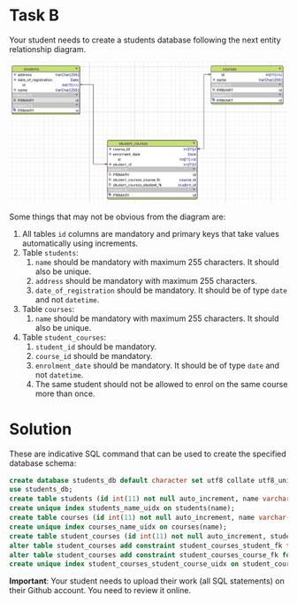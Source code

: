 # Task B

Your student needs to create a students database following the next entity relationship diagram.

![./images/Students Database ERD](./images/students-db-for-task.jpg)

Some things that may not be obvious from the diagram are:

1. All tables `id` columns are mandatory and primary keys that take values automatically using increments.
2. Table `students`:
    1. `name` should be mandatory with maximum 255 characters. It should also be unique.
    1. `address` should be mandatory with maximum 255 characters. 
    1. `date_of_registration` should be mandatory. It should be of type `date` and not `datetime`.
3. Table `courses`:
    1. `name` should be mandatory with maximum 255 characters. It should also be unique.
4. Table `student_courses`:
    1. `student_id` should be mandatory. 
    1. `course_id` should be mandatory.
    1. `enrolment_date` should be mandatory. It should be of type `date` and not `datetime`.
    1. The same student should not be allowed to enrol on the same course more than once.
    
# Solution

These are indicative SQL command that can be used to create the specified database schema:

``` sql
create database students_db default character set utf8 collate utf8_unicode_ci;
use students_db;
create table students (id int(11) not null auto_increment, name varchar(255) not null, address varchar(255) not null, date_of_registration date not null, primary key(id));
create unique index students_name_uidx on students(name);
create table courses (id int(11) not null auto_increment, name varchar(255) not null, primary key(id));
create unique index courses_name_uidx on courses(name);
create table student_courses (id int(11) not null auto_increment, student_id int(11) not null, course_id int(11) not null, enrolment_date date not null, primary key(id));
alter table student_courses add constraint student_courses_student_fk foreign key(student_id) references students(id);
alter table student_courses add constraint student_courses_course_fk foreign key(course_id) references courses(id);
create unique index student_courses_student_course_uidx on student_courses(student_id, course_id);
```

**Important**: Your student needs to upload their work (all SQL statements) on their Github account. You need to review it online.
    

